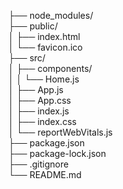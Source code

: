 ├── node_modules/                
├── public/                      
│   ├── index.html               
│   └── favicon.ico              
├── src/                         
│   ├── components/              
│   │   └── Home.js              
│   ├── App.js                   
│   ├── App.css                  
│   ├── index.js                 
│   ├── index.css                 
│   └── reportWebVitals.js        
├── package.json                  
├── package-lock.json             
├── .gitignore                    
└── README.md                     
